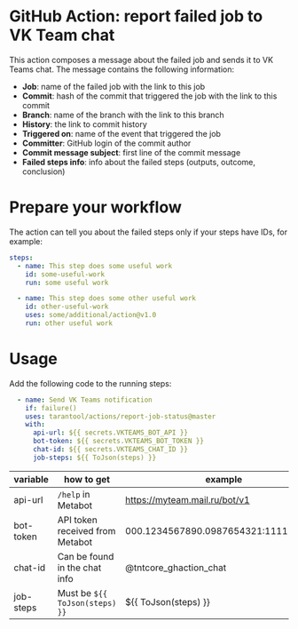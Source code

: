 # GitHub Action: report failed job to VK Team chat

This action composes a message about the failed job and sends it to VK Teams chat.
The message contains the following information:

* __Job__: name of the failed job with the link to this job
* __Commit__: hash of the commit that triggered the job with the link to this commit
* __Branch__: name of the branch with the link to this branch
* __History__: the link to commit history
* __Triggered on__: name of the event that triggered the job 
* __Committer__: GitHub login of the commit author
* __Commit message subject__: first line of the commit message
* __Failed steps info__: info about the failed steps (outputs, outcome, conclusion)

# Prepare your workflow

The action can tell you about the failed steps only if your steps have IDs, for example:

```yaml
steps:
  - name: This step does some useful work
    id: some-useful-work
    run: some useful work

  - name: This step does some other useful work
    id: other-useful-work
    uses: some/additional/action@v1.0
    run: other useful work
```

# Usage

Add the following code to the running steps:

```yaml
  - name: Send VK Teams notification
    if: failure()
    uses: tarantool/actions/report-job-status@master
    with:
      api-url: ${{ secrets.VKTEAMS_BOT_API }}
      bot-token: ${{ secrets.VKTEAMS_BOT_TOKEN }}
      chat-id: ${{ secrets.VKTEAMS_CHAT_ID }}
      job-steps: ${{ ToJson(steps) }}
```
| variable  | how to get                      | example                              |
|-----------|---------------------------------|--------------------------------------|
| api-url   | `/help` in Metabot              | https://myteam.mail.ru/bot/v1        |
| bot-token | API token received from Metabot | 000.1234567890.0987654321:1111111111 |                            
| chat-id   | Can be found in the chat info   | @tntcore_ghaction_chat               |
| job-steps | Must be `${{ ToJson(steps) }}`  | ${{ ToJson(steps) }}                 |

